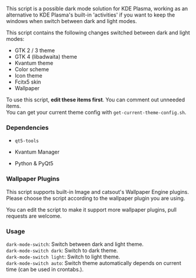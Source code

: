 This script is a possible dark mode solution for KDE Plasma, working as an alternative to KDE Plasma's built-in 'activities' if you want to keep the windows when switch between dark and light modes.

This script contains the following changes switched between dark and light modes:

- GTK 2 / 3 theme
- GTK 4 (libadwaita) theme
- Kvantum theme
- Color scheme
- Icon theme
- Fcitx5 skin
- Wallpaper

To use this script, **edit these items first**. You can comment out unneeded items.  
You can get your current theme config with `get-current-theme-config.sh`.

### Dependencies

- `qt5-tools`

- Kvantum Manager

- Python & PyQt5

### Wallpaper Plugins

This script supports built-in Image and catsout's Wallpaper Engine plugins. Please choose the script according to the wallpaper plugin you are using.

You can edit the script to make it support more wallpaper plugins, pull requests are welcome.

### Usage

`dark-mode-switch`: Switch between dark and light theme.  
`dark-mode-switch dark`: Switch to dark theme.  
`dark-mode-switch light`: Switch to light theme.    
`dark-mode-switch auto`: Switch theme automatically depends on current time (can be used in crontabs.).  
